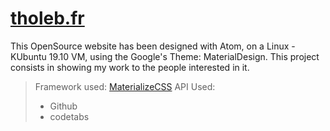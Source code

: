 # [tholeb.fr](http://tholeb.fr/)

This OpenSource website has been designed with Atom, on a Linux - KUbuntu 19.10 VM, using the Google's Theme: MaterialDesign. This project consists in showing my work to the people interested in it.

> Framework used: [MaterializeCSS](https://materializecss.com/)
> API Used:
> - Github
> - codetabs
